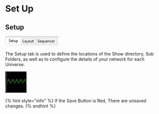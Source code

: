 # Set Up

## **Setup**

![](../../.gitbook/assets/setup-tab.JPG)

The Setup tab is used to define the locations of the Show directory, Sub Folders, as well as to configure the details of your network for each Universe. 

![](../../.gitbook/assets/image%20%28378%29.png)

{% hint style="info" %}
If the Save Button is Red, There are unsaved changes.
{% endhint %}

